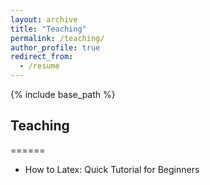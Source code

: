 ```yaml
---
layout: archive
title: "Teaching"
permalink: /teaching/
author_profile: true
redirect_from:
  - /resume
---
```


{% include base_path %}

## Teaching

======
* How to Latex: Quick Tutorial for Beginners
